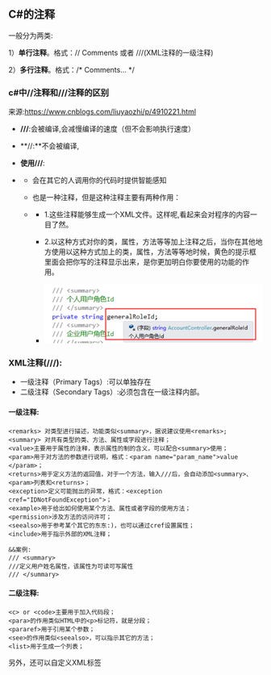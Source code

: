 ## C#的注释

一般分为两类:

1）**单行注释**。格式：// Comments   或者 ///(XML注释的一级注释)

2）**多行注释**。格式：/* Comments... */



### c#中//注释和///注释的区别

来源:https://www.cnblogs.com/liuyaozhi/p/4910221.html 



- **///**:会被编译,会减慢编译的速度（但不会影响执行速度）
- **//:**不会被编译,



- **使用///**:

- - 会在其它的人调用你的代码时提供智能感知

  - 也是一种注释，但是这种注释主要有两种作用：

  - - 1.这些注释能够生成一个XML文件。这样呢,看起来会对程序的内容一目了然。

    - 2.以这种方式对你的类，属性，方法等等加上注释之后，当你在其他地方使用以这种方式加上的类，属性，方法等等地时候，黄色的提示框里面会把你写的注释显示出来，是你更加明白你要使用的功能的作用。

    - ![img](CSharpZS.assets/1465807-20181220165412659-1066910232.png)

      



### **XML注释(///):**

- 一级注释（Primary Tags）:可以单独存在
- 二级注释（Secondary Tags）:必须包含在一级注释内部。



####  一级注释:



```
<remarks> 对类型进行描述，功能类似<summary>，据说建议使用<remarks>;
<summary> 对共有类型的类、方法、属性或字段进行注释；
<value>主要用于属性的注释，表示属性的制的含义，可以配合<summary>使用；
<param>用于对方法的参数进行说明，格式：<param name="param_name">value </param>；
<returns>用于定义方法的返回值，对于一个方法，输入///后，会自动添加<summary>、<param>列表和<returns>；
<exception>定义可能抛出的异常，格式：<exception cref="IDNotFoundException">；
<example>用于给出如何使用某个方法、属性或者字段的使用方法；
<permission>涉及方法的访问许可；
<seealso>用于参考某个其它的东东:)，也可以通过cref设置属性；
<include>用于指示外部的XML注释；
```



```
&&案例:
/// <summary>
///定义用户姓名属性，该属性为可读可写属性
/// </summary>
```





#### 二级注释:

```
<c> or <code>主要用于加入代码段；
<para>的作用类似HTML中的<p>标记符，就是分段；
<pararef>用于引用某个参数；
<see>的作用类似<seealso>，可以指示其它的方法；
<list>用于生成一个列表；
```



另外，还可以自定义XML标签 